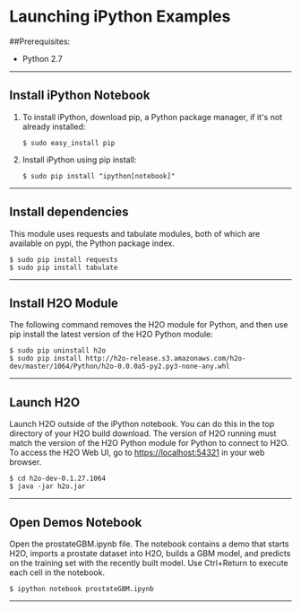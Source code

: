 Launching iPython Examples
=========================

##Prerequisites:

- Python 2.7

---

Install iPython Notebook
-------------------------

1. To install iPython, download pip, a Python package manager, if it's not already installed:

    `$ sudo easy_install pip`

2. Install iPython using pip install:

    `$ sudo pip install "ipython[notebook]"`

---

Install dependencies
--------------------

This module uses requests and tabulate modules, both of which are available on pypi, the Python package index.

    $ sudo pip install requests
    $ sudo pip install tabulate
  
---

Install H2O Module
------------------

The following command removes the H2O module for Python, and then use pip install the latest version of the H2O Python module:

    $ sudo pip uninstall h2o
    $ sudo pip install http://h2o-release.s3.amazonaws.com/h2o-dev/master/1064/Python/h2o-0.0.0a5-py2.py3-none-any.whl

---


Launch H2O 
----------

Launch H2O outside of the iPython notebook. You can do this in the top directory of your H2O build download. The version of H2O running must match the version of the H2O Python module for Python to connect to H2O. 
To access the H2O Web UI, go to [https://localhost:54321](https://localhost:54321) in your web browser.

    $ cd h2o-dev-0.1.27.1064
    $ java -jar h2o.jar

---

Open Demos Notebook
-------------------

Open the prostateGBM.ipynb file. The notebook contains a demo that starts H2O, imports a prostate dataset into H2O, builds a GBM model, and predicts on the training set with the recently built model. Use Ctrl+Return to execute each cell in the notebook.

    $ ipython notebook prostateGBM.ipynb

---
